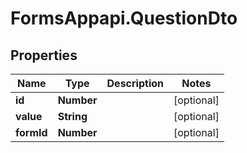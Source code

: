 # FormsAppapi.QuestionDto

## Properties
Name | Type | Description | Notes
------------ | ------------- | ------------- | -------------
**id** | **Number** |  | [optional] 
**value** | **String** |  | [optional] 
**formId** | **Number** |  | [optional] 
